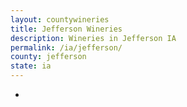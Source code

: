 ```yaml
---
layout: countywineries
title: Jefferson Wineries
description: Wineries in Jefferson IA
permalink: /ia/jefferson/
county: jefferson
state: ia
---
```

-

